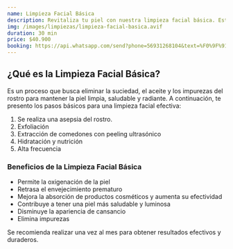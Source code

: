 ```yaml
---
name: Limpieza Facial Básica
description: Revitaliza tu piel con nuestra limpieza facial básica. Este tratamiento elimina impurezas, oxigena tu rostro y mejora la absorción de productos cosméticos. Disfruta de una piel más saludable y luminosa, recomendada una vez al mes para resultados duraderos. ¡Reserva tu cita hoy!
img: /images/limpiezas/limpieza-facial-basica.avif
duration: 30 min
price: $40.900
booking: https://api.whatsapp.com/send?phone=56931268104&text=%F0%9F%91%8B%F0%9F%8F%BB%20%C2%A1Hola!%20Quisiera%20agendar%20una%20hora%20para%20la%20limpieza%20facial%20b%C3%A1sica.
---
```


## ¿Qué es la Limpieza Facial Básica?

Es un proceso que busca eliminar la suciedad, el aceite y los impurezas del rostro para mantener la piel limpia, saludable y radiante. A continuación, te presento los pasos básicos para una limpieza facial efectiva:

1. Se realiza una asepsia del rostro.
2. Exfoliación
3. Extracción de comedones con peeling ultrasónico
4. Hidratación y nutrición
5. Alta frecuencia

### Beneficios de la Limpieza Facial Básica

- Permite la oxigenación de la piel
- Retrasa el envejecimiento prematuro
- Mejora la absorción de productos cosméticos y aumenta su efectividad
- Contribuye a tener una piel más saludable y luminosa
- Disminuye la apariencia de cansancio
- Elimina impurezas

Se recomienda realizar una vez al mes para obtener resultados efectivos y duraderos.
